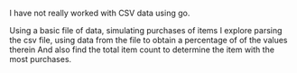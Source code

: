 I have not really worked with CSV data using go.

Using a basic file of data, simulating purchases of items
I explore parsing the csv file,
using data from the file to obtain a percentage of of the values therein
And also find the total item count to determine the item with the most purchases. 